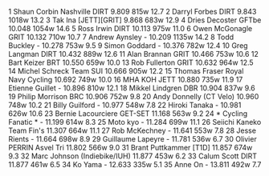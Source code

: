   1  Shaun Corbin Nashville  DIRT  9.809    815w  12.7  2  Darryl Forbes  DIRT  9.843    1018w  13.2  3  Tak Ina  [JETT][GRIT]  9.868    683w  12.9  4  Dries Decoster  GFTbe  10.048    1054w  14.6  5  Ross Irwin  DIRT  10.113    975w  11.0  6  Owen McGonagle  GRIT  10.132    710w  10.7  7  Andrew Aynsley  -  10.209    1135w  14.2  8  Todd Buckley  -  10.278    753w  9.5  9  Simon Goddard  -  10.376    782w  12.4 10  Greg Langman  DIRT  10.432    889w  12.6 11  Alan Brannan  GRIT  10.466    753w  10.6 12  Bart Keizer  BRT  10.550    659w  10.0 13  Rob Fullerton  GRIT  10.632    964w  12.5 14  Michel Schreck  Team SUI  10.666    905w  12.2 15  Thomas Fraser  Royal Navy Cycling  10.692    749w  10.0 16  MHA KOH  JETT  10.880    735w  11.9 17  Etienne Guillet  -  10.896    810w  12.1 18  Mikkel Lindgren  DBR  10.904    837w  9.6 19  Philip Morrison  BRC  10.906    752w  9.8 20  Andy Donnelly  (CT Velo)    10.960    748w  10.2 21  Billy Guilford  -  10.977    548w  7.8 22  Hiroki Tanaka  -  10.981    626w  10.6 23  Bernie Lacourciere  GET-SET  11.168    563w  9.2 24  * Cycling Fanatic *  -  11.199    614w  8.3 25  Moto kyo  -  11.284    699w  11.1 26  Seiichi Kaneko  Team Fin's  11.307    664w  11.1 27  Rob McKechney  -  11.641    553w  7.8 28  Jesse Rients  -  11.664    698w  8.9 29  Guillaume Lapeyre  -  11.781    536w  6.7 30  Olivier PERRIN  Asvel Tri  11.802    566w  9.0 31  Brant Puttkammer  [T1D]    11.857    674w  9.3 32  Marc Johnson  (Indiebike/IUH)    11.877    453w  6.2 33  Calum Scott  DIRT  11.877    461w  6.5 34  Ko Yama  -  12.633    335w  5.1 35  Anne On  -  13.811    492w  7.7